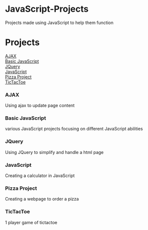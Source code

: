 # JavaScript-Projects
Projects made using JavaScript to help them function

<h1>Projects</h1>
<a href="https://github.com/cade25wilson/JavaScript-Projects/tree/master/AJAX">AJAX</a><br>
<a href="https://github.com/cade25wilson/JavaScript-Projects/tree/master/Basic_JavaScript_Projects">Basic JavaScript</a><br>
<a href="https://github.com/cade25wilson/JavaScript-Projects/tree/master/JQuery">JQuery</a><br>
<a href="https://github.com/cade25wilson/JavaScript-Projects/tree/master/JavaScript_Projects">JavaScript</a><br>
<a href="https://github.com/cade25wilson/JavaScript-Projects/tree/master/Pizza_Project">Pizza Project</a><br>
<a href="https://github.com/cade25wilson/JavaScript-Projects/tree/master/TicTacToe">TicTacToe</a><br>

<h3>AJAX</h3>
Using ajax to update page content
<h3>Basic JavaScript</h3>
various JavaScript projects focusing on different JavaScript abilities
<h3>JQuery</h3>
Using JQuery to simplify and handle a html page
<h3>JavaScript</h3>
Creating a calculator in JavaScript
<h3>Pizza Project</h3>
Creating a webpage to order a pizza
<h3>TicTacToe</h3>
1 player game of tictactoe